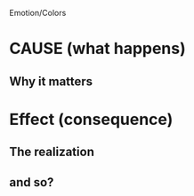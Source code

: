 Emotion/Colors
>

# CAUSE (what happens)


##  Why it matters


# Effect (consequence) 

## The realization

## and so?
